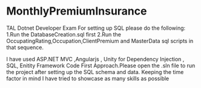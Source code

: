 # MonthlyPremiumInsurance
TAL Dotnet Developer Exam
For setting up SQL please do the following:
1.Run the DatabaseCreation.sql first
2.Run the OccupatingRating,Occupation,ClientPremium and MasterData sql scripts in that sequence.

I have used ASP.NET MVC ,Angularjs , Unity for Dependency Injection , SQL, Enitity Framework Code First Approach.Please open the .sln file to run the project
after setting up the SQL schema and data.
Keeping the time factor in mind I have tried to showcase as many skills as possible 
